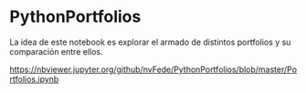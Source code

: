 # PythonPortfolios

La idea de este notebook es explorar el armado de distintos portfolios y su comparación entre ellos.


https://nbviewer.jupyter.org/github/nvFede/PythonPortfolios/blob/master/Portfolios.ipynb
